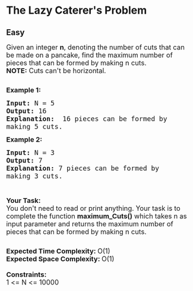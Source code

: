 # The Lazy Caterer's Problem
## Easy
<div class="problems_problem_content__Xm_eO"><p><span style="font-size:18px">Given an integer <strong>n</strong>, denoting the number of cuts that can be made on a pancake, find the maximum number of pieces that can be formed by making n&nbsp;cuts.<br>
<strong>NOTE:</strong>&nbsp;Cuts can't be horizontal.</span><br>
&nbsp;</p>

<p><span style="font-size:18px"><strong>Example 1:</strong></span></p>

<pre><span style="font-size:18px"><strong>Input: </strong>N = 5
<strong>Output: </strong>16
<strong>Explanation:  </strong>16 pieces can be formed by
making 5 cuts.</span>
</pre>

<p><span style="font-size:18px"><strong>Example 2:</strong></span></p>

<pre><strong><span style="font-size:18px">Input: </span></strong><span style="font-size:18px">N = 3
<strong>Output: </strong>7
<strong>Explanation: </strong>7 pieces can be formed by 
making 3 cuts.</span>
</pre>

<p>&nbsp;</p>

<p><span style="font-size:18px"><strong>Your Task:&nbsp;</strong><br>
You don't need to read or print anything. Your task is to complete the function&nbsp;<strong>maximum_Cuts()</strong>&nbsp;which takes n as input parameter and returns the maximum number of pieces that can be formed by making n cuts.</span><br>
&nbsp;</p>

<p><span style="font-size:18px"><strong>Expected Time Complexity:&nbsp;</strong>O(1)<br>
<strong>Expected Space Complexity:&nbsp;</strong>O(1)<br>
<br>
<strong>Constraints:</strong><br>
1 &lt;= N &lt;= 10000</span></p>
</div>